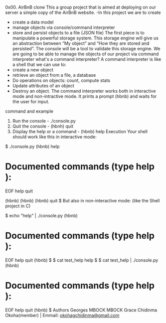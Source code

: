0x00. AirBnB clone
This a group project that is aimed at deploying on our server a simple copy of the AirBnB website.
-In this project we are to create
- create a data model
- manage objects via console/command interpreter
- store and persist objects to a file (JSON file)
The first piece is to manipulate a powerful storage system. This storage engine will give us an abstraction between “My object” and “How they are stored and persisted”.
The console will be a tool to validate this storage engine. We are going to be able to manage the objects of our project via command interpreter
what's a command interpreter?
A command interpreter is like a shell that we can use to:
- create a new object
- retrieve an object from a file, a database
- Do operations on objects: count, compute stats
- Update attributes of an object
- Destroy an object.
The command interpreter works both in interactive mode and non-intractive mode. It prints a prompt (hbnb) and waits for the user for input.

command and example
1. Run the console - ./console.py
2. Quit the console - (hbnh) quit
3. Display the help or a command - (hbnb) help <command>
Execution
Your shell should work like this in interactive mode:

$ ./console.py
(hbnb) help

Documented commands (type help <topic>):
========================================
EOF  help  quit

(hbnb) 
(hbnb) 
(hbnb) quit
$
But also in non-interactive mode: (like the Shell project in C)

$ echo "help" | ./console.py
(hbnb)

Documented commands (type help <topic>):
========================================
EOF  help  quit
(hbnb) 
$
$ cat test_help
help
$
$ cat test_help | ./console.py
(hbnb)

Documented commands (type help <topic>):
========================================
EOF  help  quit
(hbnb) 
$
Authors
Georges MBOCK MBOCK
Grace Chidinma Okoha(member) | Emmail: okohagchidinma@gmail.com
